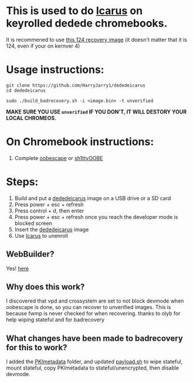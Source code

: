 # This is used to do [Icarus](https://github.com/HarryJarry1/Icarus-Lite) on keyrolled dedede chromebooks.
It is recommened to use [this 124 recovery image](https://dl.google.com/dl/edgedl/chromeos/recovery/chromeos_15823.40.0_dedede_recovery_stable-channel_mp-v48.bin.zip) (it doesn't matter that it is 124, even if your on kernver 4)
# Usage instructions:
```
git clone https://github.com/HarryJarry1/dededeicarus
cd dededeicarus
```
```
sudo ./build_badrecovery.sh -i <image.bin> -t unverified
```
**MAKE SURE YOU USE ``unverified`` IF YOU DON'T, IT WILL DESTORY YOUR LOCAL CHROMEOS.**
# On Chromebook instructions:
1. Complete [oobescape](https://github.com/HarryJarry1/dededeicarus/blob/main/oobescape.md) or [sh1ttyOOBE](https://github.com/crosbreaker/sh1ttyOOBE)
# Steps:
1. Build and put a [dededeicarus](https://github.com/HarryJarry1/dededeicarus) image on a USB drive or a SD card
2. Press power + esc + refresh
3. Press control + d, then enter
4. Press power + esc + refresh once you reach the developer mode is blocked screen
5. Insert the [dededeicarus](https://github.com/HarryJarry1/dededeicarus) image
6. Use [Icarus](https://github.com/HarryJarry1/Icarus-Lite) to unenroll

## WebBuilder?
Yes!  [here](https://harryjarry1.github.io/dededeicarus/builder.html)
## Why does this work?
I discovered that vpd and crossystem are set to not block devmode when oobescape is done, so you can recover to unverified images.  This is because fwmp is never checked for when recovering.
thanks to olyb for help wiping stateful and for badrecovery
## What changes have been made to badrecovery for this to work?
I added the [PKImetadata](https://github.com/HarryJarry1/dededeicarus/tree/main/unverified/PKIMetadata) folder, and updated [payload.sh](https://github.com/HarryJarry1/dededeicarus/blob/main/unverified/payload.sh) to wipe stateful, mount stateful, copy PKImetadata to stateful/unencrypted, then disable devmode.
